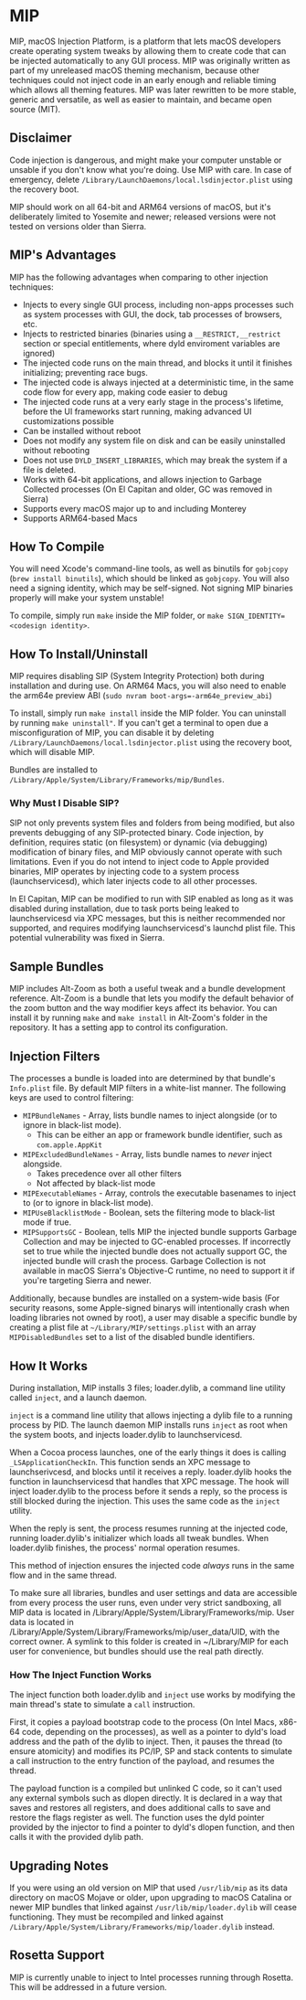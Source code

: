 # MIP
MIP, macOS Injection Platform, is a platform that lets macOS developers create operating system tweaks by allowing them to create code that can be injected automatically to any GUI process. MIP was originally written as part of my unreleased macOS theming mechanism, because other techniques could not inject code in an early enough and reliable timing which allows all theming features. MIP was later rewritten to be more stable, generic and versatile, as well as easier to maintain, and became open source (MIT).

## Disclaimer
Code injection is dangerous, and might make your computer unstable or unsable if you don't know what you're doing. Use MIP with care. In case of emergency, delete `/Library/LaunchDaemons/local.lsdinjector.plist` using the recovery boot.

MIP should work on all 64-bit and ARM64 versions of macOS, but it's deliberately limited to Yosemite and newer; released versions were not tested on versions older than Sierra.

## MIP's Advantages
MIP has the following advantages when comparing to other injection techniques:

 * Injects to every single GUI process, including non-apps processes such as system processes with GUI, the dock, tab processes of browsers, etc.
 * Injects to restricted binaries (binaries using a `__RESTRICT,__restrict` section or special entitlements, where dyld enviroment variables are ignored)
 * The injected code runs on the main thread, and blocks it until it finishes initializing; preventing race bugs.
 * The injected code is always injected at a deterministic time, in the same code flow for every app, making code easier to debug
 * The injected code runs at a very early stage in the process's lifetime, before the UI frameworks start running, making advanced UI customizations possible
 * Can be installed without reboot
 * Does not modify any system file on disk and can be easily uninstalled without rebooting
 * Does not use `DYLD_INSERT_LIBRARIES`, which may break the system if a file is deleted.
 * Works with 64-bit applications, and allows injection to Garbage Collected processes (On El Capitan and older, GC was removed in Sierra)
 * Supports every macOS major up to and including Monterey
 * Supports ARM64-based Macs

## How To Compile
You will need Xcode's command-line tools, as well as binutils for `gobjcopy` (`brew install binutils`), which should be linked as `gobjcopy`. You will also need a signing identity, which may be self-signed. Not signing MIP binaries properly will make your system unstable!

To compile, simply run `make` inside the MIP folder, or `make SIGN_IDENTITY=<codesign identity>`.

## How To Install/Uninstall
MIP requires disabling SIP (System Integrity Protection) both during installation and during use. On ARM64 Macs, you will also need to enable the arm64e preview ABI (`sudo nvram boot-args=-arm64e_preview_abi`)

To install, simply run `make install` inside the MIP folder. You can uninstall by running `make uninstall"`. If you can't get a terminal to open due a misconfiguration of MIP, you can disable it by deleting `/Library/LaunchDaemons/local.lsdinjector.plist` using the recovery boot, which will disable MIP.

Bundles are installed to `/Library/Apple/System/Library/Frameworks/mip/Bundles`.

### Why Must I Disable SIP?
SIP not only prevents system files and folders from being modified, but also prevents debugging of any SIP-protected binary. Code injection, by definition, requires static (on filesystem) or dynamic (via debugging) modification of binary files, and MIP obviously cannot operate with such limitations. Even if you do not intend to inject code to Apple provided binaries, MIP operates by injecting code to a system process (launchservicesd), which later injects code to all other processes.

In El Capitan, MIP can be modified to run with SIP enabled as long as it was disabled during installation, due to task ports being leaked to launchservicesd via XPC messages, but this is neither recommended nor supported, and requires modifying launchservicesd's launchd plist file. This potential vulnerability was fixed in Sierra.

## Sample Bundles
MIP includes Alt-Zoom as both a useful tweak and a bundle development reference. Alt-Zoom is a bundle that lets you modify the default behavior of the zoom button and the way modifier keys affect its behavior. You can install it by running `make` and `make install` in Alt-Zoom's folder in the repository. It has a setting app to control its configuration.

## Injection Filters
The processes a bundle is loaded into are determined by that bundle's `Info.plist` file. By default MIP filters in a white-list manner. The following keys are used to control filtering:

 * `MIPBundleNames` - Array, lists bundle names to inject alongside (or to ignore in black-list mode).
    * This can be either an app or framework bundle identifier, such as `com.apple.AppKit`
 * `MIPExcludedBundleNames` - Array, lists bundle names to _never_ inject alongside.
    * Takes precedence over all other filters
    * Not affected by black-list mode
 * `MIPExecutableNames` - Array, controls the executable basenames to inject to (or to ignore in black-list mode).
 * `MIPUseBlacklistMode` - Boolean, sets the filtering mode to black-list mode if true.
 * `MIPSupportsGC` - Boolean, tells MIP the injected bundle supports Garbage Collection and may be injected to GC-enabled processes. If incorrectly set to true while the injected bundle does not actually support GC, the injected bundle will crash the process. Garbage Collection is not available in macOS Sierra's Objective-C runtime, no need to support it if you're targeting Sierra and newer.

Additionally, because bundles are installed on a system-wide basis (For security reasons, some Apple-signed binarys will intentionally crash when loading libraries not owned by root), a user may disable a specific bundle by creating a plist file at `~/Library/MIP/settings.plist` with an array `MIPDisabledBundles` set to a list of the disabled bundle identifiers.

## How It Works
During installation, MIP installs 3 files; loader.dylib, a command line utility called `inject`, and a launch daemon.

`inject` is a command line utility that allows injecting a dylib file to a running process by PID. The launch daemon MIP installs runs `inject` as root when the system boots, and injects loader.dylib to launchservicesd.

When a Cocoa process launches, one of the early things it does is calling `_LSApplicationCheckIn`. This function sends an XPC message to launchserivcesd, and blocks until it receives a reply. loader.dylib hooks the function in launchservicesd that handles that XPC message. The hook will inject loader.dylib to the process before it sends a reply, so the process is still blocked during the injection. This uses the same code as the `inject` utility.

When the reply is sent, the process resumes running at the injected code, running loader.dylib's initializer which loads all tweak bundles. When loader.dylib finishes, the process' normal operation resumes.

This method of injection ensures the injected code *always* runs in the same flow and in the same thread.

To make sure all libraries, bundles and user settings and data are accessible from every process the user runs, even under very strict sandboxing, all MIP data is located in /Library/Apple/System/Library/Frameworks/mip. User data is located in /Library/Apple/System/Library/Frameworks/mip/user_data/UID, with the correct owner. A symlink to this folder is created in ~/Library/MIP for each user for convenience, but bundles should use the real path directly.

### How The Inject Function Works
The inject function both loader.dylib and `inject` use works by modifying the main thread's state to simulate a `call` instruction.

First, it copies a payload bootstrap code to the process (On Intel Macs, x86-64 code, depending on the processes), as well as a pointer to dyld's load address and the path of the dylib to inject. Then, it pauses the thread (to ensure atomicity) and modifies its PC/IP, SP and stack contents to simulate a call instruction to the entry function of the payload, and resumes the thread.

The payload function is a compiled but unlinked C code, so it can't used any external symbols such as dlopen directly. It is declared in a way that saves and restores all registers, and does additional calls to save and restore the flags register as well. The function uses the dyld pointer provided by the injector to find a pointer to dyld's dlopen function, and then calls it with the provided dylib path.

## Upgrading Notes

If you were using an old version on MIP that used `/usr/lib/mip` as its data directory on macOS Mojave or older, upon upgrading to macOS Catalina or newer MIP bundles that linked against `/usr/lib/mip/loader.dylib` will cease functioning. They must be recompiled and linked against `/Library/Apple/System/Library/Frameworks/mip/loader.dylib` instead.

## Rosetta Support

MIP is currently unable to inject to Intel processes running through Rosetta. This will be addressed in a future version.
